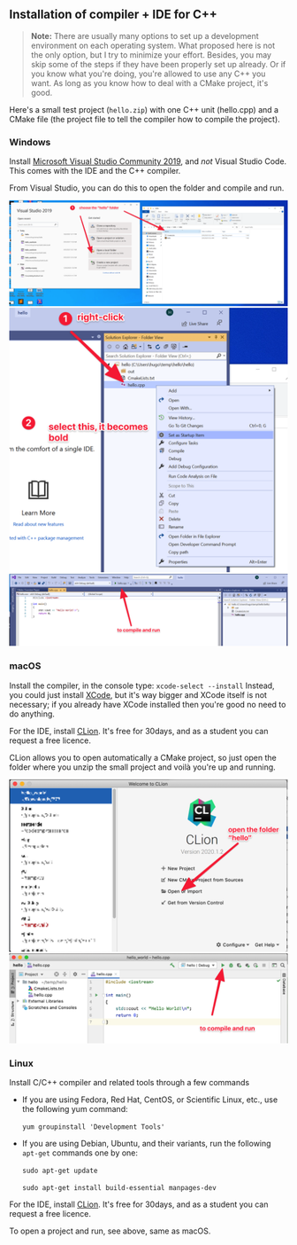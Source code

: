 
## Installation of compiler + IDE for C++

  > __Note:__ There are usually many options to set up a development environment on each operating system. What proposed here is not the only option, but I try to minimize your effort. Besides, you may skip some of the steps if they have been properly set up already. Or if you know what you're doing, you're allowed to use any C++ you want. As long as you know how to deal with a CMake project, it's good.


Here's a small test project (`hello.zip`) with one C++ unit (hello.cpp) and a CMake file (the project file to tell the compiler how to compile the project).
 
### Windows

Install [Microsoft Visual Studio Community 2019](https://visualstudio.microsoft.com/), and *not* Visual Studio Code.
This comes with the IDE and the C++ compiler.

From Visual Studio, you can do this to open the folder and compile and run.


![](vs1.png)
![](vs2.png)
![](vs3.png)



### macOS   
 
Install the compiler, in the console type: `xcode-select --install` 
Instead, you could just install [XCode](https://developer.apple.com/xcode/), but it's way bigger and XCode itself is not necessary; if you already have XCode installed then you're good no need to do anything.

For the IDE, install [CLion](https://www.jetbrains.com/clion/). It's free for 30days, and as a student you can request a free licence.

CLion allows you to open automatically a CMake project, so just open the folder where you unzip the small project and voilà you're up and running.


![](clion1.png)
![](clion2.png)



### Linux  

Install C/C++ compiler and related tools through a few commands

  - If you are using Fedora, Red Hat, CentOS, or Scientific Linux, etc., use the following yum command:
     
    `yum groupinstall 'Development Tools'`
       
  - If you are using Debian, Ubuntu, and their variants, run the following `apt-get` commands one by one:
     
    `sudo apt-get update`
     
    `sudo apt-get install build-essential manpages-dev`

For the IDE, install [CLion](https://www.jetbrains.com/clion/). It's free for 30days, and as a student you can request a free licence.


To open a project and run, see above, same as macOS.

